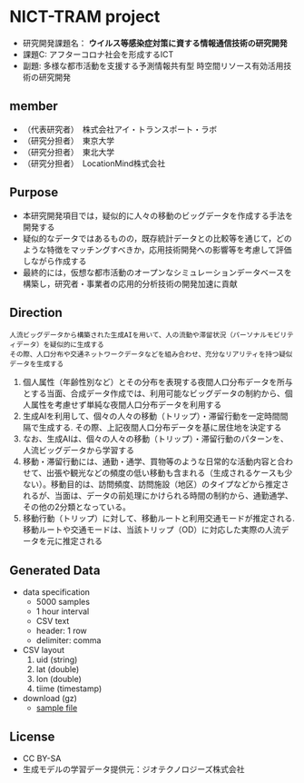 # NICT-TRAM project
- 研究開発課題名： **ウイルス等感染症対策に資する情報通信技術の研究開発**
- 課題C: アフターコロナ社会を形成するICT
- 副題: 多様な都市活動を支援する予測情報共有型 時空間リソース有効活用技術の研究開発

## member 
- （代表研究者）　株式会社アイ・トランスポート・ラボ
- （研究分担者）　東京大学
- （研究分担者）　東北大学
- （研究分担者）　LocationMind株式会社

## Purpose
- 本研究開発項目では，疑似的に人々の移動のビッグデータを作成する手法を開発する
- 疑似的なデータではあるものの，既存統計データとの比較等を通じて，どのような特徴をマッチングすべきか，応用技術開発への影響等を考慮して評価しながら作成する
- 最終的には，仮想な都市活動のオープンなシミュレーションデータベースを構築し，研究者・事業者の応用的分析技術の開発加速に貢献

## Direction 
```
人流ビッグデータから構築された生成AIを用いて、人の流動や滞留状況（パーソナルモビリティデータ）を疑似的に生成する
その際、人口分布や交通ネットワークデータなどを組み合わせ、充分なリアリティを持つ疑似データを生成する
```

1. 個人属性（年齢性別など）とその分布を表現する夜間人口分布データを所与とする当面、合成データ作成では、利用可能なビッグデータの制約から、個人属性を考慮せず単純な夜間人口分布データを利用する
2. 生成AIを利用して、個々の人々の移動（トリップ）・滞留行動を一定時間間隔で生成する. その際、上記夜間人口分布データを基に居住地を決定する
3. なお、生成AIは、個々の人々の移動（トリップ）・滞留行動のパターンを、人流ビッグデータから学習する
4. 移動・滞留行動には、通勤・通学、買物等のような日常的な活動内容と合わせて、出張や観光などの頻度の低い移動も含まれる（生成されるケースも少ない）。移動目的は、訪問頻度、訪問施設（地区）のタイプなどから推定されるが、当面は、データの前処理にかけられる時間の制約から、通勤通学、その他の2分類となっている。
5. 移動行動（トリップ）に対して、移動ルートと利用交通モードが推定される. 移動ルートや交通モードは、当該トリップ（OD）に対応した実際の人流データを元に推定される

## Generated Data
- data specification 
  - 5000 samples 
  - 1 hour interval
  - CSV text 
  - header: 1 row
  - delimiter: comma
- CSV layout 
  1. uid (string) 
  2. lat (double)
  3. lon (double) 
  4. tiime (timestamp) 
- download (gz) 
  - [sample file](pseudo_data_sample.csv.gz)

## License 
- CC BY-SA 
- 生成モデルの学習データ提供元：ジオテクノロジーズ株式会社
